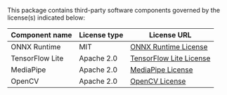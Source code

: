 This package contains third-party software components governed by the license(s) indicated below:

| Component name | License type | License URL |
| -------------- | ------------ | ----------- |
| ONNX Runtime | MIT | [ONNX Runtime License](https://github.com/microsoft/onnxruntime/blob/main/LICENSE) |
| TensorFlow Lite | Apache 2.0 | [TensorFlow Lite License](https://github.com/tensorflow/tensorflow/blob/master/LICENSE) |
| MediaPipe | Apache 2.0 | [MediaPipe License](https://github.com/google/mediapipe/blob/master/LICENSE) |
| OpenCV | Apache 2.0 | [OpenCV License](https://github.com/opencv/opencv/blob/4.x/LICENSE) |